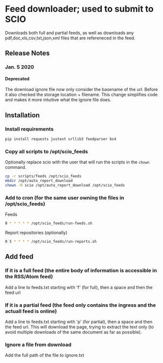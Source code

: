 # Feed downloader; used to submit to SCIO

Downloads both full and partial feeds, as well as downloads any pdf,doc,xls,csv,txt,json,xml files that are refereneced in the feed.

## Release Notes

### Jan. 5 2020

#### Deprecated

The download ignore file now only consider the basename of the url. Before it
also checked the storage location + filename. This change simplifies code and
makes it more intuitive what the ignore file does.

## Installation

### Install requirements

```bash
pip install requests justext urllib3 feedparser bs4
```

### Copy all scripts to /opt/scio_feeds

Optionally replace scio with the user that will run the scripts in the `chown` command.

```bash
cp -r scripts/feeds /opt/scio_feeds
mkdir /opt/auto_report_download
chown -R scio /opt/auto_report_download /opt/scio_feeds
```

### Add to cron (for the same user owning the files in /opt/scio_feeds)

Feeds

```bash
0 * * * * * /opt/scio_feeds/run-feeds.sh
```

Report repositories (optionally)

```bash
0 5 * * * * /opt/scio_feeds/run-reports.sh
```

## Add feed

### If it is a full feed (the entire body of information is accessible in the RSS/Atom feed)

Add a line to feeds.txt starting with 'f' (for full), then a space and then the feed url

### If it is a partial feed (the feed only contains the ingress and the actuall feed is online)

Add a line to feeds.txt starting with 'p' (for partial), then a space and then the feed url. This will download the page, trying to extract the text only (to avoid multiple downloads of the same document as far as possible).

### Ignore a file from download

Add the full path of the file to ignore.txt


